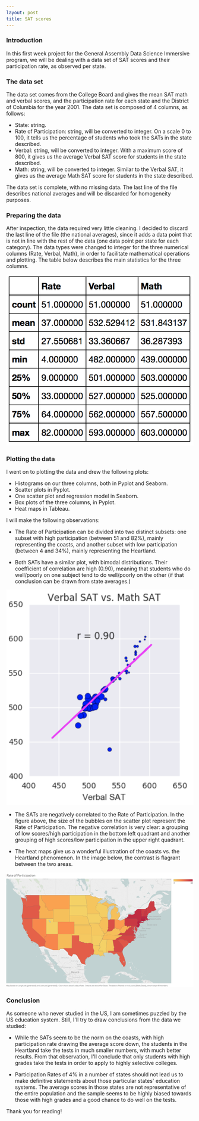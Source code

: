 ```yaml
---
layout: post
title: SAT scores
---
```


### Introduction

In this first week project for the General Assembly Data Science Immersive program, we will be dealing with a data set of SAT scores and their participation rate, as observed per state.

### The data set

The data set comes from the College Board and gives the mean SAT math and verbal scores, and the participation rate for each state and the District of Columbia for the year 2001.
The data set is composed of 4 columns, as follows:

  - State: string.
  - Rate of Participation: string, will be converted to integer. On a scale 0 to 100, it tells us the percentage of students who took the SATs in the state described.
  - Verbal: string, will be converted to integer. With a maximum score of 800, it gives us the average Verbal SAT score for students in the state described.
  - Math: string, will be converted to integer. Similar to the Verbal SAT, it gives us the average Math SAT score for students in the state described.

The data set is complete, with no missing data. The last line of the file describes national averages and will be discarded for homogeneity purposes.

### Preparing the data

After inspection, the data required very little cleaning. I decided to discard the last line of the file (the national averages), since it adds a data point that is not in line with the rest of the data (one data point per state for each category).
The data types were changed to integer for the three numerical columns (Rate, Verbal, Math), in order to facilitate mathematical operations and plotting.
The table below describes the main statistics for the three columns.

![Data description table](./images/describe_data.png)

### Plotting the data

I went on to plotting the data and drew the following plots:
  
  - Histograms on our three columns, both in Pyplot and Seaborn.
  - Scatter plots in Pyplot.
  - One scatter plot and regression model in Seaborn.
  - Box plots of the three columns, in Pyplot.
  - Heat maps in Tableau.

I will make the following observations:

  - The Rate of Participation can be divided into two distinct subsets: one subset with high participation (between 51 and 82%), mainly representing the coasts, and another subset with low participation (between 4 and 34%), mainly representing the Heartland.

  - Both SATs have a similar plot, with bimodal distributions. Their coefficient of correlation are high (0.90), meaning that students who do well/poorly on one subject tend to do well/poorly on the other (if that conclusion can be drawn from state averages.)
 
 ![Bubble plot](./images/scatterplotVerbalMath.png)

  - The SATs are negatively correlated to the Rate of Participation. In the figure above, the size of the bubbles on the scatter plot represent the Rate of Participation. The negative correlation is very clear: a grouping of low scores/high participation in the bottom left quadrant and another grouping of high scores/low participation in the upper right quadrant.

  - The heat maps give us a wonderful illustration of the coasts vs. the Heartland phenomenon. In the image below, the contrast is flagrant between the two areas.

![Heat Map](./images/RateHeatMap.png)

### Conclusion

As someone who never studied in the US, I am sometimes puzzled by the US education system. Still, I'll try to draw conclusions from the data we studied:
  
  - While the SATs seem to be the norm on the coasts, with high participation rate drawing the average score down, the students in the Heartland take the tests in much smaller numbers, with much better results. From that observation, I'll conclude that only students with high grades take the tests in order to apply to highly selective colleges.
  
  - Participation Rates of 4% in a number of states should not lead us to make definitive statements about those particular states' education systems. The average scores in those states are not representative of the entire population and the sample seems to be highly biased towards those with high grades and a good chance to do well on the tests.

Thank you for reading!